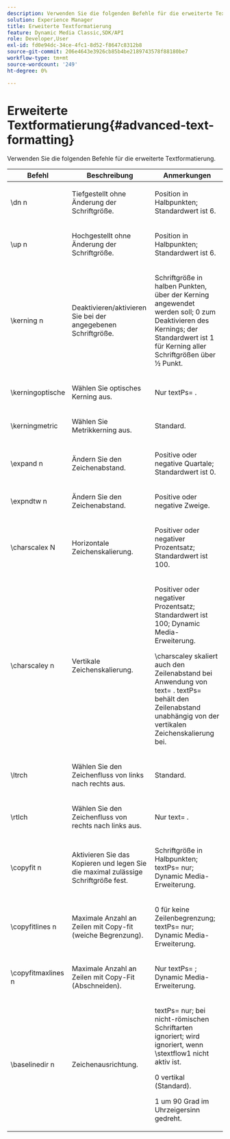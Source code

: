 ```yaml
---
description: Verwenden Sie die folgenden Befehle für die erweiterte Textformatierung.
solution: Experience Manager
title: Erweiterte Textformatierung
feature: Dynamic Media Classic,SDK/API
role: Developer,User
exl-id: fd0e94dc-34ce-4fc1-8d52-f8647c8312b8
source-git-commit: 206e4643e3926cb85b4be2189743578f88180be7
workflow-type: tm+mt
source-wordcount: '249'
ht-degree: 0%

---
```


# Erweiterte Textformatierung{#advanced-text-formatting}

Verwenden Sie die folgenden Befehle für die erweiterte Textformatierung.

<table id="table_43B2EB887C0F471BB60C23B570E7D3D2"> 
 <thead> 
  <tr> 
   <th class="entry"> Befehl </th> 
   <th class="entry"> Beschreibung </th> 
   <th class="entry"> Anmerkungen </th> 
  </tr> 
 </thead>
 <tbody> 
  <tr> 
   <td> <span class="codeph"> \dn <span class="varname"> n </span> </span> </td> 
   <td> <p>Tiefgestellt ohne Änderung der Schriftgröße. </p> </td> 
   <td> <p>Position in Halbpunkten; Standardwert ist 6. </p> </td> 
  </tr> 
  <tr> 
   <td> <span class="codeph"> \up <span class="varname"> n </span> </span> </td> 
   <td> <p>Hochgestellt ohne Änderung der Schriftgröße. </p> </td> 
   <td> <p>Position in Halbpunkten; Standardwert ist 6. </p> </td> 
  </tr> 
  <tr> 
   <td> <span class="codeph"> \kerning <span class="varname"> n </span> </span> </td> 
   <td> <p>Deaktivieren/aktivieren Sie bei der angegebenen Schriftgröße. </p> </td> 
   <td> <p>Schriftgröße in halben Punkten, über der Kerning angewendet werden soll; 0 zum Deaktivieren des Kernings; der Standardwert ist 1 für Kerning aller Schriftgrößen über ½ Punkt. </p> </td> 
  </tr> 
  <tr> 
   <td> <span class="codeph"> \kerningoptische </span> </td> 
   <td> <p>Wählen Sie optisches Kerning aus. </p> </td> 
   <td> <p> Nur <span class="codeph"> textPs= </span>. </p> </td> 
  </tr> 
  <tr> 
   <td> <span class="codeph"> \kerningmetric </span> </td> 
   <td> <p>Wählen Sie Metrikkerning aus. </p> </td> 
   <td> <p>Standard. </p> </td> 
  </tr> 
  <tr> 
   <td> <span class="codeph"> \expand <span class="varname"> n </span> </span> </td> 
   <td> <p>Ändern Sie den Zeichenabstand. </p> </td> 
   <td> <p>Positive oder negative Quartale; Standardwert ist 0. </p> </td> 
  </tr> 
  <tr> 
   <td> <span class="codeph"> \expndtw <span class="varname"> n </span> </span> </td> 
   <td> <p>Ändern Sie den Zeichenabstand. </p> </td> 
   <td> <p>Positive oder negative Zweige. </p> </td> 
  </tr> 
  <tr> 
   <td> <span class="codeph"> \charscalex <span class="varname"> N </span> </span> </td> 
   <td> <p>Horizontale Zeichenskalierung. </p> </td> 
   <td> <p>Positiver oder negativer Prozentsatz; Standardwert ist 100. </p> </td> 
  </tr> 
  <tr> 
   <td> <span class="codeph"> \charscaley <span class="varname"> n </span> </span> </td> 
   <td> <p>Vertikale Zeichenskalierung. </p> </td> 
   <td> <p>Positiver oder negativer Prozentsatz; Standardwert ist 100; Dynamic Media-Erweiterung. </p> <p> <span class="codeph"> \charscaley </span> skaliert auch den Zeilenabstand bei Anwendung von <span class="codeph"> text= </span>. <span class="codeph"> textPs= </span> behält den Zeilenabstand unabhängig von der vertikalen Zeichenskalierung bei. </p> </td> 
  </tr> 
  <tr> 
   <td> <span class="codeph"> \ltrch </span> </td> 
   <td> <p>Wählen Sie den Zeichenfluss von links nach rechts aus. </p> </td> 
   <td> <p>Standard. </p> </td> 
  </tr> 
  <tr> 
   <td> <span class="codeph"> \rtlch </span> </td> 
   <td> <p>Wählen Sie den Zeichenfluss von rechts nach links aus. </p> </td> 
   <td> <p> Nur <span class="codeph"> text= </span>. </p> </td> 
  </tr> 
  <tr> 
   <td> <span class="codeph"> \copyfit <span class="varname"> n </span> </span> </td> 
   <td> <p>Aktivieren Sie das Kopieren und legen Sie die maximal zulässige Schriftgröße fest. </p> </td> 
   <td> <p>Schriftgröße in Halbpunkten; <span class="codeph"> textPs= </span> nur; Dynamic Media-Erweiterung. </p> </td> 
  </tr> 
  <tr> 
   <td> <span class="codeph"> \copyfitlines <span class="varname"> n </span> </span> </td> 
   <td> <p>Maximale Anzahl an Zeilen mit Copy-fit (weiche Begrenzung). </p> </td> 
   <td> <p>0 für keine Zeilenbegrenzung; <span class="codeph"> textPs= </span> nur; Dynamic Media-Erweiterung. </p> </td> 
  </tr> 
  <tr> 
   <td> <span class="codeph"> \copyfitmaxlines <span class="varname"> n </span> </span> </td> 
   <td> <p>Maximale Anzahl an Zeilen mit Copy-Fit (Abschneiden). </p> </td> 
   <td> <p> Nur <span class="codeph"> textPs= </span>; Dynamic Media-Erweiterung. </p> </td> 
  </tr> 
  <tr> 
   <td> <span class="codeph"> \baselinedir <span class="varname"> n </span> </span> </td> 
   <td> <p>Zeichenausrichtung. </p> </td> 
   <td> <p> <span class="codeph"> textPs= </span> nur; bei nicht-römischen Schriftarten ignoriert; wird ignoriert, wenn <span class="codeph"> \stextflow1 </span> nicht aktiv ist. </p> <p>0 vertikal (Standard). </p> <p>1 um 90 Grad im Uhrzeigersinn gedreht. </p> </td> 
  </tr> 
 </tbody> 
</table>
